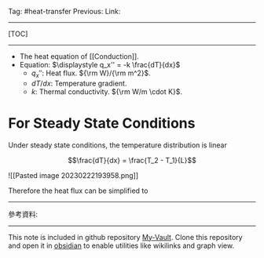 Tag: #heat-transfer 
Previous: 
Link: 

---

[TOC]

---

- The heat equation of [[Conduction]].
- Equation: $\displaystyle q_x'' = -k \frac{dT}{dx}$
	- $q_x''$: Heat flux. ${\rm W}/{\rm m^2}$.
	- $dT/dx$: Temperature gradient.
	- $k$: Thermal conductivity. ${\rm W/m \cdot K}$.

# For Steady State Conditions

Under steady state conditions, the temperature distribution is linear

$$\frac{dT}{dx} = \frac{T_2 - T_1}{L}$$

![[Pasted image 20230222193958.png]]

Therefore the heat flux can be simplified to



---

參考資料:


---

This note is included in github repository [My-Vault](https://github.com/LittleD3092/My-Vault.git). Clone this repository and open it in [obsidian](https://obsidian.md/) to enable utilities like wikilinks and graph view.